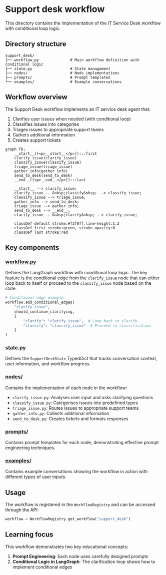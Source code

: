 # Support desk workflow

This directory contains the implementation of the IT Service Desk workflow with conditional loop logic.

## Directory structure

```
support_desk/
├── workflow.py              # Main workflow definition with conditional logic
├── state.py                 # State management
├── nodes/                   # Node implementations
├── prompts/                 # Prompt templates
└── examples/                # Example conversations
```

## Workflow overview

The Support Desk workflow implements an IT service desk agent that:

1. Clarifies user issues when needed (with conditional loop)
2. Classifies issues into categories
3. Triages issues to appropriate support teams
4. Gathers additional information
5. Creates support tickets

```mermaid
graph TD;
    __start__([<p>__start__</p>]):::first
    clarify_issue(clarify_issue)
    classify_issue(classify_issue)
    triage_issue(triage_issue)
    gather_info(gather_info)
    send_to_desk(send_to_desk)
    __end__([<p>__end__</p>]):::last

    __start__ --> clarify_issue;
    clarify_issue -. &nbsp;classify&nbsp; .-> classify_issue;
    classify_issue --> triage_issue;
    gather_info --> send_to_desk;
    triage_issue --> gather_info;
    send_to_desk --> __end__;
    clarify_issue -. &nbsp;clarify&nbsp; .-> clarify_issue;
    
    classDef default stroke:#f2f0ff,line-height:1.2
    classDef first stroke:green, stroke-opacity:0
    classDef last stroke:red
```

## Key components

### [workflow.py](workflow.py)

Defines the LangGraph workflow with conditional loop logic. The key feature is the conditional edge from the `clarify_issue` node that can either loop back to itself or proceed to the `classify_issue` node based on the state.

```python
# Conditional edge example
workflow.add_conditional_edges(
    "clarify_issue",
    should_continue_clarifying,
    {
        "clarify": "clarify_issue",  # Loop back to clarify
        "classify": "classify_issue"  # Proceed to classification
    }
)
```

### [state.py](state.py)

Defines the `SupportDeskState` TypedDict that tracks conversation context, user information, and workflow progress.

### [nodes/](nodes/)

Contains the implementation of each node in the workflow:
- `clarify_issue.py`: Analyses user input and asks clarifying questions
- `classify_issue.py`: Categorises issues into predefined types
- `triage_issue.py`: Routes issues to appropriate support teams
- `gather_info.py`: Collects additional information
- `send_to_desk.py`: Creates tickets and formats responses

### [prompts/](prompts/)

Contains prompt templates for each node, demonstrating effective prompt engineering techniques.

### [examples/](examples/)

Contains example conversations showing the workflow in action with different types of user inputs.

## Usage

The workflow is registered in the `WorkflowRegistry` and can be accessed through the API:

```python
workflow = WorkflowRegistry.get_workflow("support_desk")
```

## Learning focus

This workflow demonstrates two key educational concepts:

1. **Prompt Engineering**: Each node uses carefully designed prompts
2. **Conditional Logic in LangGraph**: The clarification loop shows how to implement conditional edges